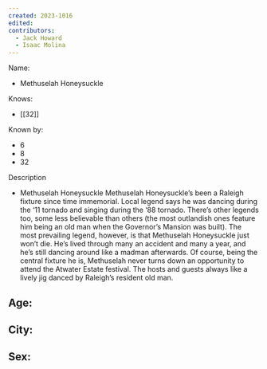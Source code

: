 ```yaml
---
created: 2023-1016
edited:
contributors:
  - Jack Howard
  - Isaac Molina
---
```


Name:
- Methuselah Honeysuckle

Knows:
- [[32]]

Known by:
- 6
- 8
- 32

Description
- Methuselah Honeysuckle
Methuselah Honeysuckle’s been a Raleigh fixture since time immemorial. Local legend says he was dancing during the ‘11 tornado and singing during the ‘88 tornado. There’s other legends too, some less believable than others (the most outlandish ones feature him being an old man when the Governor’s Mansion was built). The most prevailing legend, however, is that Methuselah Honeysuckle just won’t die. He’s lived through many an accident and many a year, and he’s still dancing around like a madman afterwards.
Of course, being the central fixture he is, Methuselah never turns down an opportunity to attend the Atwater Estate festival. The hosts and guests always like a lively jig danced by Raleigh’s resident old man.

Age:
- 
City:
- 
Sex:
- 
